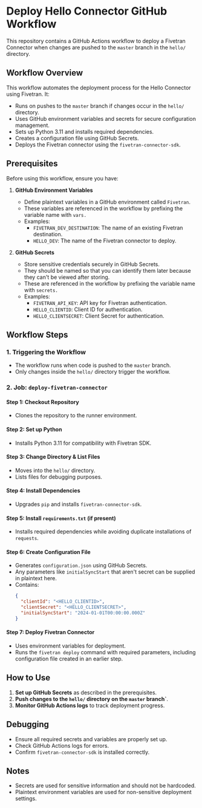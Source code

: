 # Deploy Hello Connector GitHub Workflow

This repository contains a GitHub Actions workflow to deploy a Fivetran Connector when changes are pushed to the `master` branch in the `hello/` directory.

## Workflow Overview

This workflow automates the deployment process for the Hello Connector using Fivetran. It:
- Runs on pushes to the `master` branch if changes occur in the `hello/` directory.
- Uses GitHub environment variables and secrets for secure configuration management.
- Sets up Python 3.11 and installs required dependencies.
- Creates a configuration file using GitHub Secrets.
- Deploys the Fivetran connector using the `fivetran-connector-sdk`.

## Prerequisites

Before using this workflow, ensure you have:
1. **GitHub Environment Variables**
   - Define plaintext variables in a GitHub environment called `Fivetran`.
   - These variables are referenced in the workflow by prefixing the variable name with `vars.`
   - Examples:
     - `FIVETRAN_DEV_DESTINATION`: The name of an existing Fivetran destination.
     - `HELLO_DEV`: The name of the Fivetran connector to deploy.

2. **GitHub Secrets**
   - Store sensitive credentials securely in GitHub Secrets.
   - They should be named so that you can identify them later because they can't be viewed after storing.
   - These are referenced in the workflow by prefixing the variable name with `secrets.`
   - Examples:
     - `FIVETRAN_API_KEY`: API key for Fivetran authentication.
     - `HELLO_CLIENTID`: Client ID for authentication.
     - `HELLO_CLIENTSECRET`: Client Secret for authentication.

## Workflow Steps

### 1. Triggering the Workflow
- The workflow runs when code is pushed to the `master` branch.
- Only changes inside the `hello/` directory trigger the workflow.

### 2. Job: `deploy-fivetran-connector`

#### **Step 1: Checkout Repository**
- Clones the repository to the runner environment.

#### **Step 2: Set up Python**
- Installs Python 3.11 for compatibility with Fivetran SDK.

#### **Step 3: Change Directory & List Files**
- Moves into the `hello/` directory.
- Lists files for debugging purposes.

#### **Step 4: Install Dependencies**
- Upgrades `pip` and installs `fivetran-connector-sdk`.

#### **Step 5: Install `requirements.txt` (if present)**
- Installs required dependencies while avoiding duplicate installations of `requests`.

#### **Step 6: Create Configuration File**
- Generates `configuration.json` using GitHub Secrets.
- Any parameters like `initialSyncStart` that aren't secret can be supplied in plaintext here.
- Contains:
  ```json
  {
    "clientId": "<HELLO_CLIENTID>",
    "clientSecret": "<HELLO_CLIENTSECRET>",
    "initialSyncStart": "2024-01-01T00:00:00.000Z"
  }
  ```

#### **Step 7: Deploy Fivetran Connector**
- Uses environment variables for deployment.
- Runs the `fivetran deploy` command with required parameters, including configuration file created in an earlier step.

## How to Use

1. **Set up GitHub Secrets** as described in the prerequisites.
2. **Push changes to the `hello/` directory on the `master` branch`**.
3. **Monitor GitHub Actions logs** to track deployment progress.

## Debugging
- Ensure all required secrets and variables are properly set up.
- Check GitHub Actions logs for errors.
- Confirm `fivetran-connector-sdk` is installed correctly.

## Notes
- Secrets are used for sensitive information and should not be hardcoded.
- Plaintext environment variables are used for non-sensitive deployment settings.
